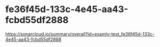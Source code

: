 # fe36f45d-133c-4e45-aa43-fcbd55df2888
https://sonarcloud.io/summary/overall?id=examly-test_fe36f45d-133c-4e45-aa43-fcbd55df2888
